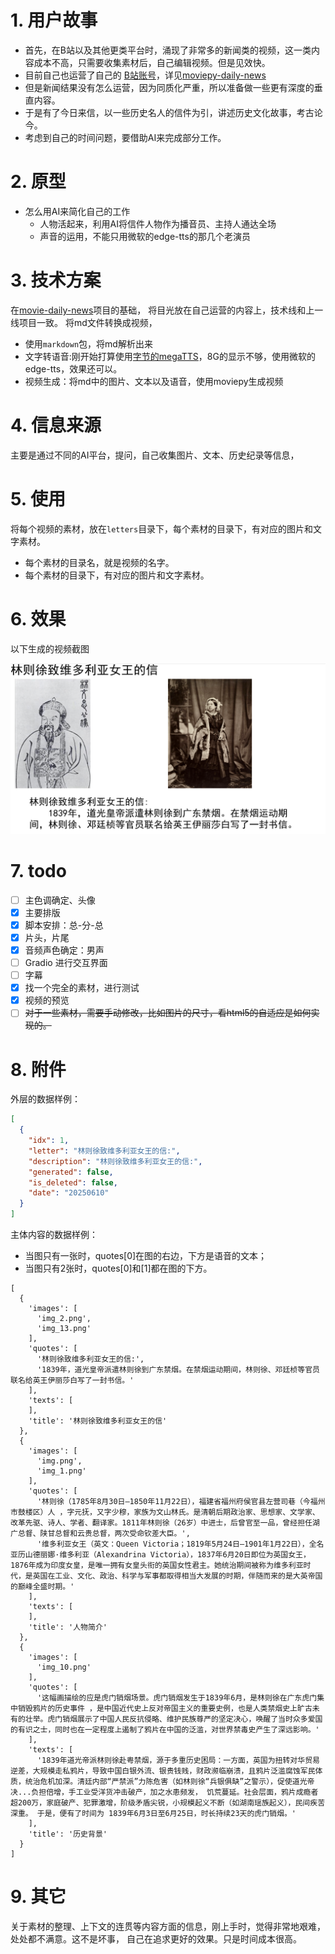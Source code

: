 # 1. 用户故事

- 首先，在B站以及其他更类平台时，涌现了非常多的新闻类的视频，这一类内容成本不高，只需要收集素材后，自己编辑视频。但是见效快。
- 目前自己也运营了自己的 [B站账号](https://space.bilibili.com/372736088)，详见[moviepy-daily-news](https://github.com/deipss/moviepy-daily-news)
- 但是新闻结果没有怎么运营，因为同质化严重，所以准备做一些更有深度的垂直内容。
- 于是有了今日来信，以一些历史名人的信件为引，讲述历史文化故事，考古论今。
- 考虑到自己的时间问题，要借助AI来完成部分工作。

# 2. 原型
- 怎么用AI来简化自己的工作
  - 人物活起来，利用AI将信件人物作为播音员、主持人通达全场
  - 声音的运用，不能只用微软的edge-tts的那几个老演员


# 3. 技术方案

在[movie-daily-news](https://github.com/deipss/moviepy-daily-news)项目的基础，
将目光放在自己运营的内容上，技术线和上一线项目一致。
将md文件转换成视频，

- 使用`markdown`包，将md解析出来
- 文字转语音:刚开始打算使用[字节的megaTTS](https://github.com/bytedance/MegaTTS3)，8G的显示不够，使用微软的edge-tts，效果还可以。
- 视频生成：将md中的图片、文本以及语音，使用moviepy生成视频

# 4. 信息来源

主要是通过不同的AI平台，提问，自己收集图片、文本、历史纪录等信息，

# 5. 使用

将每个视频的素材，放在`letters`目录下，每个素材的目录下，有对应的图片和文字素材。

- 每个素材的目录名，就是视频的名字。
- 每个素材的目录下，有对应的图片和文字素材。

# 6. 效果

以下生成的视频截图

![img.png](assets/img.png)

# 7. todo

- [ ] 主色调确定、头像
- [x] 主要排版
- [x] 脚本安排：总-分-总
- [x] 片头，片尾
- [x] 音频声色确定：男声
- [ ] Gradio 进行交互界面
- [ ] 字幕
- [x] 找一个完全的素材，进行测试
- [x] 视频的预览
- [ ] ~~对于一些素材，需要手动修改，比如图片的尺寸，看html5的自适应是如何实现的。~~

# 8. 附件

外层的数据样例：

```json
[
  {
    "idx": 1,
    "letter": "林则徐致维多利亚女王的信:",
    "description": "林则徐致维多利亚女王的信:",
    "generated": false,
    "is_deleted": false,
    "date": "20250610"
  }
]

```

主体内容的数据样例：

- 当图只有一张时，quotes[0]在图的右边，下方是语音的文本；
- 当图只有2张时，quotes[0]和[1]都在图的下方。

```text
[
  {
    'images': [
      'img_2.png',
      'img_13.png'
    ],
    'quotes': [
      '林则徐致维多利亚女王的信:',
      '1839年，道光皇帝派遣林则徐到广东禁烟。在禁烟运动期间，林则徐、邓廷桢等官员联名给英王伊丽莎白写了一封书信。'
    ],
    'texts': [
    ],
    'title': '林则徐致维多利亚女王的信'
  },
  {
    'images': [
      'img.png',
      'img_1.png'
    ],
    'quotes': [
      '林则徐（1785年8月30日—1850年11月22日），福建省福州府侯官县左营司巷（今福州市鼓楼区）人 ，字元抚，又字少穆，家族为文山林氏。是清朝后期政治家、思想家、文学家、改革先驱、诗人、学者、翻译家。1811年林则徐（26岁）中进士，后曾官至一品，曾经担任湖广总督、陕甘总督和云贵总督，两次受命钦差大臣。',
      '维多利亚女王（英文：Queen Victoria；1819年5月24日—1901年1月22日），全名亚历山德丽娜·维多利亚（Alexandrina Victoria），1837年6月20日即位为英国女王，1876年成为印度女皇，是唯一拥有女皇头衔的英国女性君主。她统治期间被称为维多利亚时代，是英国在工业、文化、政治、科学与军事都取得相当大发展的时期，伴随而来的是大英帝国的巅峰全盛时期。'
    ],
    'texts': [
    ],
    'title': '人物简介'
  },
  {
    'images': [
      'img_10.png'
    ],
    'quotes': [
      '这幅画描绘的应是虎门销烟场景。虎门销烟发生于1839年6月，是林则徐在广东虎门集中销毁鸦片的历史事件 ，是中国近代史上反对帝国主义的重要史例，也是人类禁烟史上旷古未有的壮举。虎门销烟展示了中国人民反抗侵略、维护民族尊严的坚定决心，唤醒了当时众多爱国的有识之士，同时也在一定程度上遏制了鸦片在中国的泛滥，对世界禁毒史产生了深远影响。'
    ],
    'texts': [
      '1839年道光帝派林则徐赴粤禁烟，源于多重历史困局：一方面，英国为扭转对华贸易逆差，大规模走私鸦片，导致中国白银外流、银贵钱贱，财政濒临崩溃，且鸦片泛滥腐蚀军民体质，统治危机加深。清廷内部“严禁派”力陈危害（如林则徐“兵银俱缺”之警示），促使道光帝决...负担倍增，手工业受洋货冲击破产，加之水患频发， 饥荒蔓延。社会层面，鸦片成瘾者超200万，家庭破产、犯罪激增，阶级矛盾尖锐，小规模起义不断（如湖南瑶族起义），民间疾苦深重。 于是，便有了时间为 1839年6月3日至6月25日，时长持续23天的虎门销烟。'
    ],
    'title': '历史背景'
  }
]

```

# 9. 其它

关于素材的整理、上下文的连贯等内容方面的信息，刚上手时，觉得非常地艰难，处处都不满意。这不是坏事，
自己在追求更好的效果。只是时间成本很高。